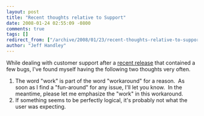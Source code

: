 ```yaml
---
layout: post
title: "Recent thoughts relative to Support"
date: 2008-01-24 02:55:09 -0800
comments: true
tags: []
redirect_from: ["/archive/2008/01/23/recent-thoughts-relative-to-support.aspx/"]
author: "Jeff Handley"
---
```

<!-- more -->
<p>While dealing with customer support after a <a href="http://blog.jeffhandley.com/archive/2008/01/23/the-workaround-that-doesnt-work.aspx" target="_blank">recent release</a> that contained a few bugs, I've found myself having the following two thoughts very often.</p>  <ol>   <li>The word "work" is part of the word "workaround" for a reason.  As soon as I find a "fun-around" for any issue, I'll let you know.  In the meantime, please let me emphasize the "work" in this workaround.</li>  <li>If something seems to be perfectly logical, it's probably not what the user was expecting.</li> </ol>

